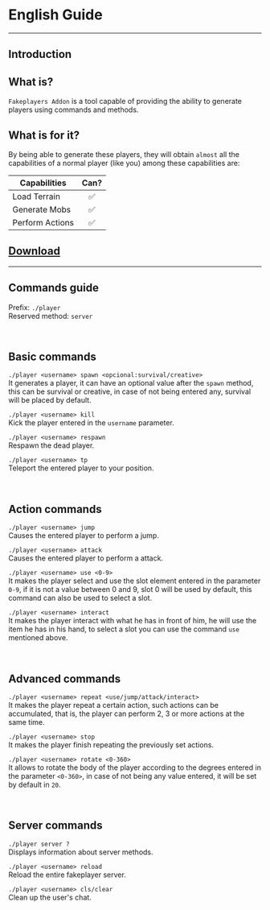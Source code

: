 # English Guide
---
## Introduction

## What is?
`Fakeplayers Addon` is a tool capable of providing the ability to generate players using commands and methods.

## What is for it?
By being able to generate these players, they will obtain `almost` all the capabilities of a normal player (like you) among these capabilities are:

|    Capabilities    |   Can?   |
| -----------        | :------: |
| Load Terrain       |    ✅    |
| Generate Mobs      |    ✅    |
| Perform Actions    |    ✅    |

## [Download](https://www.mediafire.com/file/cyv7ay1fwjyhnn6/PlayerCLI.zip/file)

---
## Commands guide

Prefix: `./player` <br>
Reserved method: `server`

<br>

## Basic commands
`./player <username> spawn <opcional:survival/creative>` <br>
It generates a player, it can have an optional value after the `spawn` method, this can be survival or creative, in case of not being entered any, survival will be placed by default.

`./player <username> kill` <br>
Kick the player entered in the `username` parameter.

`./player <username> respawn` <br>
Respawn the dead player.

`./player <username> tp` <br>
Teleport the entered player to your position.

<br>

## Action commands
`./player <username> jump` <br>
Causes the entered player to perform a jump.

`./player <username> attack` <br>
Causes the entered player to perform a attack.

`./player <username> use <0-9>` <br>
It makes the player select and use the slot element entered in the parameter `0-9`, if it is not a value between 0 and 9, slot 0 will be used by default, this command can also be used to select a slot.

`./player <username> interact` <br>
It makes the player interact with what he has in front of him, he will use the item he has in his hand, to select a slot you can use the command `use` mentioned above.

<br>

## Advanced commands
`./player <username> repeat <use/jump/attack/interact>` <br>
It makes the player repeat a certain action, such actions can be accumulated, that is, the player can perform 2, 3 or more actions at the same time.

`./player <username> stop` <br>
It makes the player finish repeating the previously set actions.

`./player <username> rotate <0-360>` <br>
It allows to rotate the body of the player according to the degrees entered in the parameter `<0-360>`, in case of not being any value entered, it will be set by default in `20`.

<br>

## Server commands
`./player server ?` <br>
Displays information about server methods.

`./player <username> reload` <br>
Reload the entire fakeplayer server.

`./player <username> cls/clear` <br>
Clean up the user's chat.